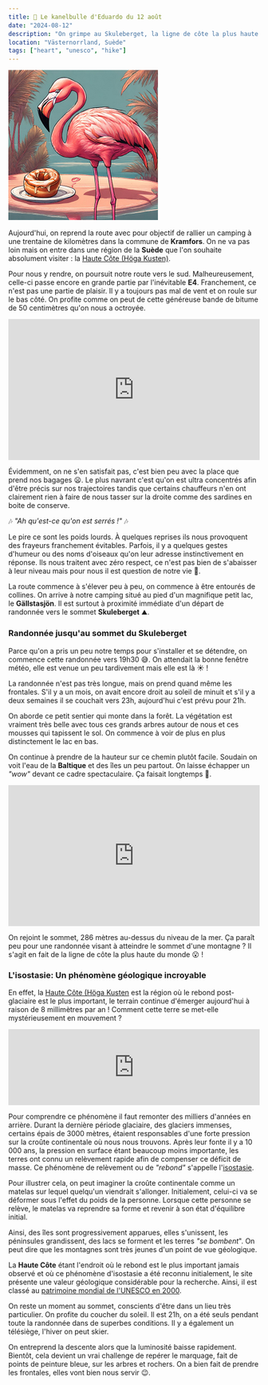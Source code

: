 ```yaml
---
title: 🥮 Le kanelbulle d'Eduardo du 12 août
date: "2024-08-12"
description: "On grimpe au Skuleberget, la ligne de côte la plus haute du monde !"
location: "Västernorrland, Suède"
tags: ["heart", "unesco", "hike"]
---
```


![Kanelbullar d'Eduardo](../kanelbullar_eduardo.png)

Aujourd'hui, on reprend la route avec pour objectif de rallier un camping à une trentaine de kilomètres dans la commune de **Kramfors**. On ne va pas loin mais on entre dans une région de la **Suède** que l'on souhaite absolument visiter : la [Haute Côte (Höga Kusten)](https://www.hogakusten.com/en).

Pour nous y rendre, on poursuit notre route vers le sud. Malheureusement, celle-ci passe encore en grande partie par l'inévitable **E4**. Franchement, ce n'est pas une partie de plaisir. Il y a toujours pas mal de vent et on roule sur le bas côté. On profite comme on peut de cette généreuse bande de bitume de 50 centimètres qu'on nous a octroyée.

<div style="width: 100%; height: 0; position: relative; padding-bottom: 56%;"><iframe src="https://giphy.com/embed/eXUEJIGa2BXWjh8q6l" style="top: 0; left: 0; width: 100%; height: 100%; position: absolute; border: 0;" allowfullscreen scrolling="no" allow="encrypted-media;" class="giphy-embed"></iframe></div>

Évidemment, on ne s'en satisfait pas, c'est bien peu avec la place que prend nos bagages 😦. Le plus navrant c'est qu'on est ultra concentrés afin d'être précis sur nos trajectoires tandis que certains chauffeurs n'en ont clairement rien à faire de nous tasser sur la droite comme des sardines en boite de conserve.

🎶 _"Ah qu'est-ce qu'on est serrés !"_ 🎶

Le pire ce sont les poids lourds. À quelques reprises ils nous provoquent des frayeurs franchement évitables. Parfois, il y a quelques gestes d'humeur ou des noms d'oiseaux qu'on leur adresse instinctivement en réponse. Ils nous traitent avec zéro respect, ce n'est pas bien de s'abaisser à leur niveau mais pour nous il est question de notre vie 🤬.

La route commence à s'élever peu à peu, on commence à être entourés de collines. On arrive à notre camping situé au pied d'un magnifique petit lac, le **Gällstasjön**. Il est surtout à proximité immédiate d'un départ de randonnée vers le sommet **Skuleberget** ⛰️.

### Randonnée jusqu'au sommet du Skuleberget

Parce qu'on a pris un peu notre temps pour s'installer et se détendre, on commence cette randonnée vers 19h30 😅. On attendait la bonne fenêtre météo, elle est venue un peu tardivement mais elle est là ☀️ !

La randonnée n'est pas très longue, mais on prend quand même les frontales. S'il y a un mois, on avait encore droit au soleil de minuit et s'il y a deux semaines il se couchait vers 23h, aujourd'hui c'est prévu pour 21h.

On aborde ce petit sentier qui monte dans la forêt. La végétation est vraiment très belle avec tous ces grands arbres autour de nous et ces mousses qui tapissent le sol. On commence à voir de plus en plus distinctement le lac en bas.

On continue à prendre de la hauteur sur ce chemin plutôt facile. Soudain on voit l'eau de la **Baltique** et des îles un peu partout. On laisse échapper un _"wow"_ devant ce cadre spectaculaire. Ça faisait longtemps 🤩.

<div style="width: 100%; height: 0; position: relative; padding-bottom: 56%;"><iframe src="https://giphy.com/embed/wXnmM6hHFtz3IulO36" style="top: 0; left: 0; width: 100%; height: 100%; position: absolute; border: 0;" allowfullscreen scrolling="no" allow="encrypted-media;" class="giphy-embed"></iframe></div>

On rejoint le sommet, 286 mètres au-dessus du niveau de la mer. Ça paraît peu pour une randonnée visant à atteindre le sommet d'une montagne ? Il s'agit en fait de la ligne de côte la plus haute du monde 😮 !

### L'isostasie: Un phénomène géologique incroyable

En effet, la [Haute Côte (Höga Kusten](https://visitsweden.fr/destinations/nord-de-la-suede/angermanland/la-haute-cote/) est la région où le rebond post-glaciaire est le plus important, le terrain continue d'émerger aujourd'hui à raison de 8 millimètres par an ! Comment cette terre se met-elle mystérieusement en mouvement ?

<div style="left: 0; width: 100%; height: 152px; position: relative;"><iframe src="https://open.spotify.com/embed/track/50JK22El2PTIzZBU2liLDI?utm_source=oembed" style="top: 0; left: 0; width: 100%; height: 100%; position: absolute; border: 0;" allowfullscreen allow="clipboard-write; encrypted-media; fullscreen; picture-in-picture;"></iframe></div>

Pour comprendre ce phénomène il faut remonter des milliers d'années en arrière. Durant la dernière période glaciaire, des glaciers immenses, certains épais de 3000 mètres, étaient responsables d'une forte pression sur la croûte continentale où nous nous trouvons. Après leur fonte il y a 10 000 ans, la pression en surface étant beaucoup moins importante, les terres ont connu un relèvement rapide afin de compenser ce déficit de masse. Ce phénomène de relèvement ou de _"rebond"_ s'appelle l'[isostasie](https://fr.m.wikipedia.org/wiki/Isostasie).

Pour illustrer cela, on peut imaginer la croûte continentale comme un matelas sur lequel quelqu'un viendrait s'allonger. Initialement, celui-ci va se déformer sous l'effet du poids de la personne. Lorsque cette personne se relève, le matelas va reprendre sa forme et revenir à son état d'équilibre initial.

Ainsi, des îles sont progressivement apparues, elles s'unissent, les péninsules grandissent, des lacs se forment et les terres _"se bombent_". On peut dire que les montagnes sont très jeunes d'un point de vue géologique.

La **Haute Côte** étant l'endroit où le rebond est le plus important jamais observé et où ce phénomène d'isostasie a été reconnu initialement, le site présente une valeur géologique considérable pour la recherche. Ainsi, il est classé au [patrimoine mondial de l'UNESCO en 2000](https://whc.unesco.org/fr/list/898/).

On reste un moment au sommet, conscients d'être dans un lieu très particulier. On profite du coucher du soleil. Il est 21h, on a été seuls pendant toute la randonnée dans de superbes conditions. Il y a également un télésiège, l'hiver on peut skier.

On entreprend la descente alors que la luminosité baisse rapidement. Bientôt, cela devient un vrai challenge de repérer le marquage, fait de points de peinture bleue, sur les arbres et rochers. On a bien fait de prendre les frontales, elles vont bien nous servir 😉.
